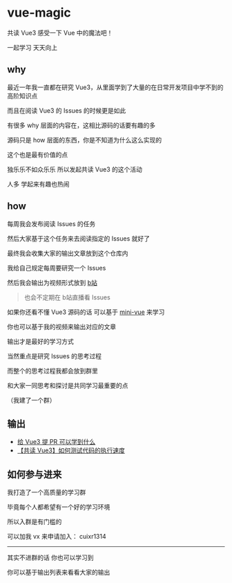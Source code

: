 # vue-magic

共读 Vue3 感受一下 Vue 中的魔法吧！

一起学习 天天向上

## why

最近一年我一直都在研究 Vue3，从里面学到了大量的在日常开发项目中学不到的高阶知识点

而且在阅读 Vue3 的 Issues 的时候更是如此

有很多 why 层面的内容在，这相比源码的话要有趣的多

源码只是 how 层面的东西，你是不知道为什么这么实现的

这个也是最有价值的点

独乐乐不如众乐乐 所以发起共读 Vue3 的这个活动

人多 学起来有趣也热闹

## how

每周我会发布阅读 Issues 的任务

然后大家基于这个任务来去阅读指定的 Issues 就好了

最终我会收集大家的输出文章放到这个仓库内

我给自己规定每周要研究一个 Issues 

然后我会输出为视频形式放到 [b站](https://space.bilibili.com/175301983)

> 也会不定期在 b站直播看 Issues 

如果你还看不懂 Vue3 源码的话 可以基于 [mini-vue](https://github.com/cuixiaorui/mini-vue) 来学习

你也可以基于我的视频来输出对应的文章

输出才是最好的学习方式

当然重点是研究 Issues 的思考过程 

而整个的思考过程我都会放到群里 

和大家一同思考和探讨是共同学习最重要的点

（我建了一个群）

## 输出
- [给 Vue3 提 PR 可以学到什么](https://www.bilibili.com/video/BV16b4y1t7t8) 
- [【共读 Vue3】如何测试代码的执行速度](https://www.bilibili.com/video/BV1XU4y1K79u)

## 如何参与进来

我打造了一个高质量的学习群

毕竟每个人都希望有一个好的学习环境

所以入群是有门槛的

可以加我 vx 来申请加入： cuixr1314

----

其实不进群的话 你也可以学习到

你可以基于输出列表来看看大家的输出
